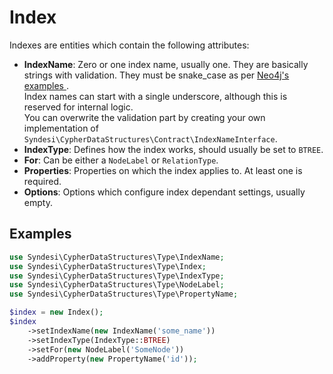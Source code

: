 # Index

Indexes are entities which contain the following attributes:

- **IndexName**: Zero or one index name, usually one. They are basically strings with validation. They must be
  snake_case as per [Neo4j's examples
  ](https://neo4j.com/docs/cypher-manual/current/indexes-for-search-performance/#administration-indexes-examples).  
  Index names can start with a single underscore, although this is reserved for internal logic.  
  You can overwrite the validation part by creating your own implementation of
  `Syndesi\CypherDataStructures\Contract\IndexNameInterface`.
- **IndexType**: Defines how the index works, should usually be set to `BTREE`.
- **For**: Can be either a `NodeLabel` or `RelationType`.
- **Properties**: Properties on which the index applies to. At least one is required.
- **Options**: Options which configure index dependant settings, usually empty.

## Examples

```php
use Syndesi\CypherDataStructures\Type\IndexName;
use Syndesi\CypherDataStructures\Type\Index;
use Syndesi\CypherDataStructures\Type\IndexType;
use Syndesi\CypherDataStructures\Type\NodeLabel;
use Syndesi\CypherDataStructures\Type\PropertyName;

$index = new Index();
$index
    ->setIndexName(new IndexName('some_name'))
    ->setIndexType(IndexType::BTREE)
    ->setFor(new NodeLabel('SomeNode'))
    ->addProperty(new PropertyName('id'));
```
